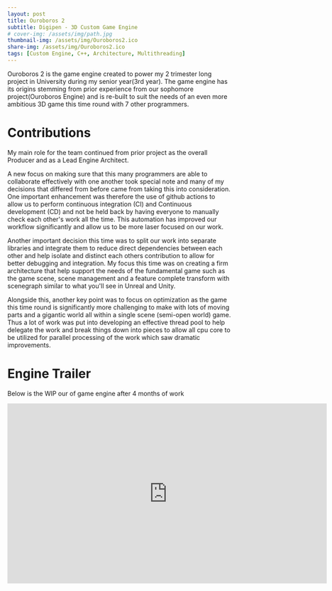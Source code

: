 ```yaml
---
layout: post
title: Ouroboros 2
subtitle: Digipen - 3D Custom Game Engine
# cover-img: /assets/img/path.jpg
thumbnail-img: /assets/img/Ouroboros2.ico
share-img: /assets/img/Ouroboros2.ico
tags: [Custom Engine, C++, Architecture, Multithreading]
---
```


Ouroboros 2 is the game engine created to power my 2 trimester long project in University during my senior year(3rd year).
The game engine has its origins stemming from prior experience from our sophomore project(Ouroboros Engine) and is re-built 
to suit the needs of an even more ambitious 3D game this time round with 7 other programmers.

# Contributions
My main role for the team continued from prior project as the overall Producer and as a Lead Engine Architect. 

A new focus on making sure that this many programmers are able to collaborate effectively with one another took special note and many of my decisions that differed from before came from taking this into consideration. One important enhancement was therefore the use of github actions to allow us to perform continuous integration (CI) and Continuous development (CD) and not be held back by having everyone to manually check each other's work all the time. This automation has improved our workflow significantly and allow us to be more laser focused on our work.

Another important decision this time was to split our work into separate libraries and integrate them to reduce direct dependencies between each other and help isolate and distinct each others contribution to allow for better debugging and integration. My focus this time was on creating a firm architecture that help support the needs of the fundamental game such as the game scene, scene management and a feature complete transform with scenegraph similar to what you'll see in Unreal and Unity. 

Alongside this, another key point was to focus on optimization as the game this time round is significantly more challenging to make with lots of moving parts and a gigantic world all within a single scene (semi-open world) game. Thus a lot of work was put into developing an effective thread pool to help delegate the work and break things down into pieces to allow all cpu core to be utilized for parallel processing of the work which saw dramatic improvements.

# Engine Trailer
Below is the WIP our of game engine after 4 months of work
<iframe width="720" height="405" src="https://www.youtube.com/embed/xNVJsWy4sAU" title="YouTube video player" frameborder="0" allow="accelerometer; autoplay; clipboard-write; encrypted-media; gyroscope; picture-in-picture" allowfullscreen></iframe>